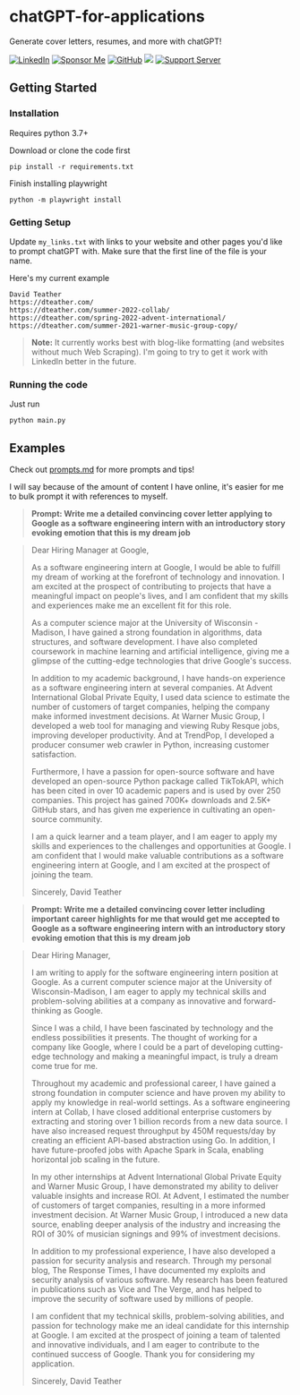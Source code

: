 # chatGPT-for-applications
Generate cover letters, resumes, and more with chatGPT!

[![LinkedIn](https://img.shields.io/badge/LinkedIn-0077B5?style=for-the-badge&logo=linkedin&logoColor=white&style=flat-square)](https://www.linkedin.com/in/davidteather/) [![Sponsor Me](https://img.shields.io/static/v1?label=Sponsor&message=%E2%9D%A4&logo=GitHub)](https://github.com/sponsors/davidteather)  [![GitHub](https://img.shields.io/github/license/davidteather/TikTok-Api)](https://github.com/davidteather/TikTok-Api/blob/master/LICENSE) ![](https://visitor-badge.laobi.icu/badge?page_id=davidteather.chatGPT-for-applications) [![Support Server](https://img.shields.io/discord/783108952111579166.svg?color=7289da&logo=discord&style=flat-square)](https://discord.gg/yyPhbfma6f)


## Getting Started

### Installation

Requires python 3.7+

Download or clone the code first
```
pip install -r requirements.txt
```

Finish installing playwright
```
python -m playwright install
```

### Getting Setup

Update `my_links.txt` with links to your website and other pages you'd like to prompt chatGPT with. Make sure that the first line of the file is your name.

Here's my current example
```
David Teather
https://dteather.com/
https://dteather.com/summer-2022-collab/
https://dteather.com/spring-2022-advent-international/
https://dteather.com/summer-2021-warner-music-group-copy/
```

> **Note:** It currently works best with blog-like formatting (and websites without much Web Scraping). I'm going to try to get it work with LinkedIn better in the future.

### Running the code

Just run
```
python main.py
```

## Examples
Check out [prompts.md](./prompts.md) for more prompts and tips!

I will say because of the amount of content I have online, it's easier for me to bulk prompt it with references to myself.

> **Prompt: Write me a detailed convincing cover letter applying to Google as a software engineering intern with an introductory story evoking emotion that this is my dream job**

> Dear Hiring Manager at Google,
>
> As a software engineering intern at Google, I would be able to fulfill my dream of working at the forefront of technology and innovation. I am excited at the prospect of contributing to projects that have a meaningful impact on people's lives, and I am confident that my skills and experiences make me an excellent fit for this role.
> 
> As a computer science major at the University of Wisconsin - Madison, I have gained a strong foundation in algorithms, data structures, and software development. I have also completed coursework in machine learning and artificial intelligence, giving me a glimpse of the cutting-edge technologies that drive Google's success.
> 
> In addition to my academic background, I have hands-on experience as a software engineering intern at several companies. At Advent International Global Private Equity, I used data science to estimate the number of customers of target companies, helping the company make informed investment decisions. At Warner Music Group, I developed a web tool for managing and viewing Ruby Resque jobs, improving developer productivity. And at TrendPop, I developed a producer consumer web crawler in Python, increasing customer satisfaction.
> 
> Furthermore, I have a passion for open-source software and have developed an open-source Python package called TikTokAPI, which has been cited in over 10 academic papers and is used by over 250 companies. This project has gained 700K+ downloads and 2.5K+ GitHub stars, and has given me experience in cultivating an open-source community.
> 
> I am a quick learner and a team player, and I am eager to apply my skills and experiences to the challenges and opportunities at Google. I am confident that I would make valuable contributions as a software engineering intern at Google, and I am excited at the prospect of joining the team.
> 
>Sincerely,
>David Teather

> **Prompt: Write me a detailed convincing cover letter including important career highlights for me that would get me accepted to Google as a software engineering intern with an introductory story evoking emotion that this is my dream job**

> Dear Hiring Manager,
> 
> I am writing to apply for the software engineering intern position at Google. As a current computer science major at the University of Wisconsin-Madison, I am eager to apply my technical skills and problem-solving abilities at a company as innovative and forward-thinking as Google.
>
> Since I was a child, I have been fascinated by technology and the endless possibilities it presents. The thought of working for a company like Google, where I could be a part of developing cutting-edge technology and making a meaningful impact, is truly a dream come true for me.
>
> Throughout my academic and professional career, I have gained a strong foundation in computer science and have proven my ability to apply my knowledge in real-world settings. As a software engineering intern at Collab, I have closed additional enterprise customers by extracting and storing over 1 billion records from a new data source. I have also increased request throughput by 450M requests/day by creating an efficient API-based abstraction using Go. In addition, I have future-proofed jobs with Apache Spark in Scala, enabling horizontal job scaling in the future.
>
> In my other internships at Advent International Global Private Equity and Warner Music Group, I have demonstrated my ability to deliver valuable insights and increase ROI. At Advent, I estimated the number of customers of target companies, resulting in a more informed investment decision. At Warner Music Group, I introduced a new data source, enabling deeper analysis of the industry and increasing the ROI of 30% of musician signings and 99% of investment decisions.
>
> In addition to my professional experience, I have also developed a passion for security analysis and research. Through my personal blog, The Response Times, I have documented my exploits and security analysis of various software. My research has been featured in publications such as Vice and The Verge, and has helped to improve the security of software used by millions of people.
>
> I am confident that my technical skills, problem-solving abilities, and passion for technology make me an ideal candidate for this internship at Google. I am excited at the prospect of joining a team of talented and innovative individuals, and I am eager to contribute to the continued success of Google. Thank you for considering my application.
>
> Sincerely,
> David Teather
